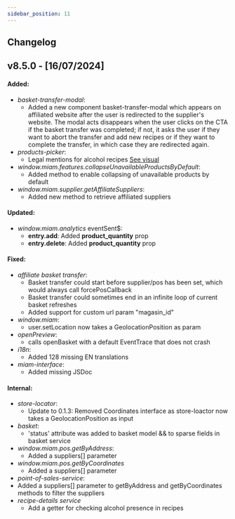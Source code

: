 ```yaml
---
sidebar_position: 11
---
```


## Changelog

## v8.5.0 - [16/07/2024]

#### Added:
- *basket-transfer-modal*:
  - Added a new component basket-transfer-modal which appears on affiliated website after the user is redirected to the supplier's website. The modal acts disappears when the user clicks on the CTA if the basket transfer was completed; if not, it asks the user if they want to abort the transfer and add new recipes or if they want to complete the transfer, in which case they are redirected again.
- *products-picker*:
  - Legal mentions for alcohol recipes [See visual](https://storage.googleapis.com/assets.miam.tech/kmm_documentation/web/examples/8.5/RecipeDetailsLegalNotice.png)
- *window.miam.features.collapseUnavailableProductsByDefault*:
  - Added method to enable collapsing of unavailable products by default
- *window.miam.supplier.getAffiliateSuppliers*:
  - Added new method to retrieve affiliated suppliers

#### Updated:
- *window.miam.analytics* eventSent$:
  - **entry.add**: Added **product_quantity** prop
  - **entry.delete**: Added **product_quantity** prop

#### Fixed:
- *affiliate basket transfer*:
  - Basket transfer could start before supplier/pos has been set, which would always call forcePosCallback
  - Basket transfer could sometimes end in an infinite loop of current basket refreshes
  - Added support for custom url param "magasin_id"
- *window.miam*:
  - user.setLocation now takes a GeolocationPosition as param
- *openPreview*:
  - calls openBasket with a default EventTrace that does not crash
- *i18n*:
  - Added 128 missing EN translations
- *miam-interface*:
  - Added missing JSDoc

#### Internal:
- *store-locator*:
  - Update to 0.1.3: Removed Coordinates interface as store-loactor now takes a GeolocationPosition as input
- *basket*:
  - 'status' attribute was added to basket model && to sparse fields in basket service
- *window.miam.pos.getByAddress*:
  - Added a suppliers[] parameter
- *window.miam.pos.getByCoordinates*
  - Added a suppliers[] parameter
- *point-of-sales-service*:
 - Added a suppliers[] parameter to getByAddress and getByCoordinates methods to filter the suppliers
- *recipe-details service*
  - Add a getter for checking alcohol presence in recipes